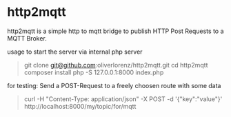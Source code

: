 # http2mqtt

http2mqtt is a simple http to mqtt bridge to publish HTTP Post Requests to a MQTT Broker.

usage to start the server via internal php server
> git clone git@github.com:oliverlorenz/http2mqtt.git
> cd http2mqtt
> composer install
> php -S 127.0.0.1:8000 index.php

for testing: Send a POST-Request to a freely choosen route with some data
> curl -H "Content-Type: application/json" -X POST -d '{"key":"value"}' http://localhost:8000/my/topic/for/mqtt
